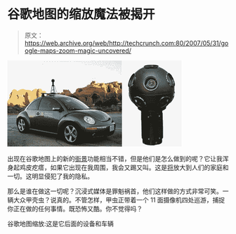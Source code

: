 # 谷歌地图的缩放魔法被揭开

> 原文：<https://web.archive.org/web/http://techcrunch.com:80/2007/05/31/google-maps-zoom-magic-uncovered/>

![goog-zoom-car.jpg](img/cbd3257b743db485e679c8e51cfce86c.png)

出现在谷歌地图上的新的[街景](https://web.archive.org/web/20161105085354/http://crunchgear.com/2007/05/30/google-maps-intros-street-view/)功能相当不错，但是他们是怎么做到的呢？它让我浑身起鸡皮疙瘩，如果它出现在我周围，我会又踢又叫。这是[将](https://web.archive.org/web/20161105085354/http://crunchgear.com/2007/05/30/google-maps-lets-you-peep-into-homes/)放大到人们的家庭和一切。这明显侵犯了我的隐私。

那么是谁在做这一切呢？沉浸式媒体是罪魁祸首，他们这样做的方式非常可笑。一辆大众甲壳虫？说真的。不管怎样，甲虫正带着一个 11 面摄像机四处巡游，捕捉你正在做的任何事情。既恐怖又酷。你不觉得吗？

谷歌地图缩放:这是它后面的设备和车辆